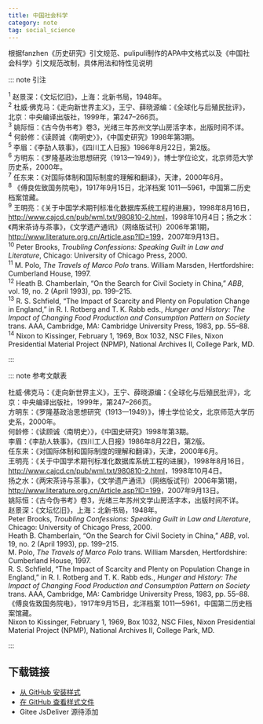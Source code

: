 ```yaml
--- 
title: 中国社会科学 
category: note 
tag: social_science 
--- 
```


<!-- 此文件由脚本自动生成，请勿手动修改！ -->  

根据fanzhen《历史研究》引文规范、pulipuli制作的APA中文格式以及《中国社会科学》引文规范改制，具体用法和特性见说明  

::: note 引注  

<sup>1</sup> 赵景深：《文坛忆旧》，上海：北新书局，1948年。<br>
<sup>2</sup> 杜威·佛克马：《走向新世界主义》，王宁、薛晓源编：《全球化与后殖民批评》，北京：中央编译出版社，1999年，第247–266页。<br>
<sup>3</sup> 姚际恒：《古今伪书考》卷3，光绪三年苏州文学山房活字本，出版时间不详。<br>
<sup>4</sup> 何龄修：《读顾诚〈南明史〉》，《中国史研究》1998年第3期。<br>
<sup>5</sup> 李眉：《李劼人轶事》，《四川工人日报》1986年8月22日，第2版。<br>
<sup>6</sup> 方明东：《罗隆基政治思想研究（1913—1949）》，博士学位论文，北京师范大学历史系，2000年。<br>
<sup>7</sup> 任东来：《对国际体制和国际制度的理解和翻译》，天津，2000年6月。<br>
<sup>8</sup> 《傅良佐致国务院电》，1917年9月15日，北洋档案 1011—5961，中国第二历史档案馆藏。<br>
<sup>9</sup> 王明亮：《关于中国学术期刊标准化数据库系统工程的进展》，1998年8月16日， <a href="http://www.cajcd.cn/pub/wml.txt/980810-2.html">http://www.cajcd.cn/pub/wml.txt/980810-2.html</a>，1998年10月4日；扬之水：《两宋茶诗与茶事》，《文学遗产通讯》（网络版试刊）2006年第1期， <a href="http://www.literature.org.cn/Article.asp?ID=199">http://www.literature.org.cn/Article.asp?ID=199</a>，2007年9月13日。<br>
<sup>10</sup> Peter Brooks, <i>Troubling Confessions: Speaking Guilt in Law and Literature</i>, Chicago: University of Chicago Press, 2000.<br>
<sup>11</sup> M. Polo, <i>The Travels of Marco Polo</i> trans. William Marsden, Hertfordshire: Cumberland House, 1997.<br>
<sup>12</sup> Heath B. Chamberlain, “On the Search for Civil Society in China,” <i>ABB</i>, vol. 19, no. 2 (April 1993), pp. 199–215.<br>
<sup>13</sup> R. S. Schfield, “The Impact of Scarcity and Plenty on Population Change in England,” in R. I. Rotberg and T. K. Rabb eds., <i>Hunger and History: The Impact of Changing Food Production and Consumption Pattern on Society</i> trans. AAA, Cambridge, MA: Cambridge University Press, 1983, pp. 55–88.<br>
<sup>14</sup> Nixon to Kissinger, February 1, 1969, Box 1032, NSC Files, Nixon Presidential Material Project (NPMP), National Archives II, College Park, MD.<br>
  

:::  

::: note 参考文献表  

<div class="csl-bib-body maxoffset-0 second-field-align-false hangingindent-false">
  <div class="csl-entry">杜威·佛克马：《走向新世界主义》，王宁、薛晓源编：《全球化与后殖民批评》，北京：中央编译出版社，1999年，第247–266页。</div>
  <div class="csl-entry">方明东：《罗隆基政治思想研究（1913—1949）》，博士学位论文，北京师范大学历史系，2000年。</div>
  <div class="csl-entry">何龄修：《读顾诚〈南明史〉》，《中国史研究》1998年第3期。</div>
  <div class="csl-entry">李眉：《李劼人轶事》，《四川工人日报》1986年8月22日，第2版。</div>
  <div class="csl-entry">任东来：《对国际体制和国际制度的理解和翻译》，天津，2000年6月。</div>
  <div class="csl-entry">王明亮：《关于中国学术期刊标准化数据库系统工程的进展》，1998年8月16日， <a href="http://www.cajcd.cn/pub/wml.txt/980810-2.html">http://www.cajcd.cn/pub/wml.txt/980810-2.html</a>，1998年10月4日。</div>
  <div class="csl-entry">扬之水：《两宋茶诗与茶事》，《文学遗产通讯》（网络版试刊）2006年第1期， <a href="http://www.literature.org.cn/Article.asp?ID=199">http://www.literature.org.cn/Article.asp?ID=199</a>，2007年9月13日。</div>
  <div class="csl-entry">姚际恒：《古今伪书考》卷3，光绪三年苏州文学山房活字本，出版时间不详。</div>
  <div class="csl-entry">赵景深：《文坛忆旧》，上海：北新书局，1948年。</div>
  <div class="csl-entry">Peter Brooks, <i>Troubling Confessions: Speaking Guilt in Law and Literature</i>, Chicago: University of Chicago Press, 2000.</div>
  <div class="csl-entry">Heath B. Chamberlain, “On the Search for Civil Society in China,” <i>ABB</i>, vol. 19, no. 2 (April 1993), pp. 199–215.</div>
  <div class="csl-entry">M. Polo, <i>The Travels of Marco Polo</i> trans. William Marsden, Hertfordshire: Cumberland House, 1997.</div>
  <div class="csl-entry">R. S. Schfield, “The Impact of Scarcity and Plenty on Population Change in England,” in R. I. Rotberg and T. K. Rabb eds., <i>Hunger and History: The Impact of Changing Food Production and Consumption Pattern on Society</i> trans. AAA, Cambridge, MA: Cambridge University Press, 1983, pp. 55–88.</div>
  <div class="csl-entry">《傅良佐致国务院电》，1917年9月15日，北洋档案 1011—5961，中国第二历史档案馆藏。</div>
  <div class="csl-entry">Nixon to Kissinger, February 1, 1969, Box 1032, NSC Files, Nixon Presidential Material Project (NPMP), National Archives II, College Park, MD.</div>
</div>  

:::  

<!-- more -->  

## 下载链接  

- [从 GitHub 安装样式](https://github.com/zotero-cn/styles/./raw/main/src/social-sciences-in-china/social-sciences-in-china.csl)  
- [在 GitHub 查看样式文件](https://github.com/zotero-cn/styles/./tree/main/src/social-sciences-in-china/social-sciences-in-china.csl)  
- Gitee JsDeliver 源待添加  
